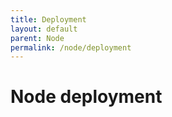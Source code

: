 ```yaml
---
title: Deployment
layout: default
parent: Node
permalink: /node/deployment
---
```


# Node deployment